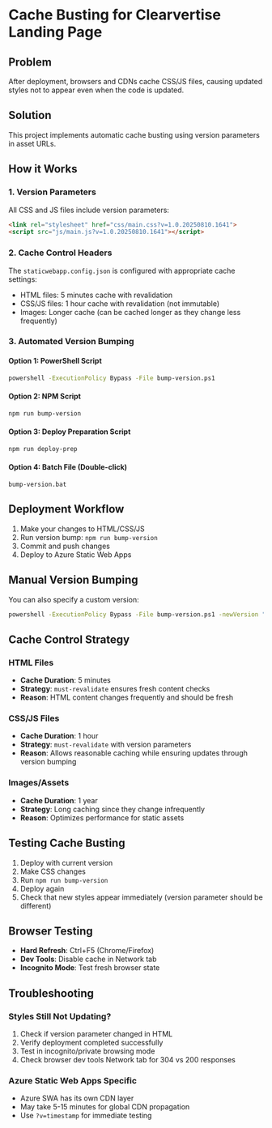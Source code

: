 # Cache Busting for Clearvertise Landing Page

## Problem
After deployment, browsers and CDNs cache CSS/JS files, causing updated styles not to appear even when the code is updated.

## Solution
This project implements automatic cache busting using version parameters in asset URLs.

## How it Works

### 1. Version Parameters
All CSS and JS files include version parameters:
```html
<link rel="stylesheet" href="css/main.css?v=1.0.20250810.1641">
<script src="js/main.js?v=1.0.20250810.1641"></script>
```

### 2. Cache Control Headers
The `staticwebapp.config.json` is configured with appropriate cache settings:
- HTML files: 5 minutes cache with revalidation
- CSS/JS files: 1 hour cache with revalidation (not immutable)
- Images: Longer cache (can be cached longer as they change less frequently)

### 3. Automated Version Bumping

#### Option 1: PowerShell Script
```bash
powershell -ExecutionPolicy Bypass -File bump-version.ps1
```

#### Option 2: NPM Script
```bash
npm run bump-version
```

#### Option 3: Deploy Preparation Script
```bash
npm run deploy-prep
```

#### Option 4: Batch File (Double-click)
```
bump-version.bat
```

## Deployment Workflow

1. Make your changes to HTML/CSS/JS
2. Run version bump: `npm run bump-version`
3. Commit and push changes
4. Deploy to Azure Static Web Apps

## Manual Version Bumping
You can also specify a custom version:
```bash
powershell -ExecutionPolicy Bypass -File bump-version.ps1 -newVersion "2.0.0"
```

## Cache Control Strategy

### HTML Files
- **Cache Duration**: 5 minutes
- **Strategy**: `must-revalidate` ensures fresh content checks
- **Reason**: HTML content changes frequently and should be fresh

### CSS/JS Files  
- **Cache Duration**: 1 hour
- **Strategy**: `must-revalidate` with version parameters
- **Reason**: Allows reasonable caching while ensuring updates through version bumping

### Images/Assets
- **Cache Duration**: 1 year
- **Strategy**: Long caching since they change infrequently
- **Reason**: Optimizes performance for static assets

## Testing Cache Busting

1. Deploy with current version
2. Make CSS changes
3. Run `npm run bump-version`
4. Deploy again
5. Check that new styles appear immediately (version parameter should be different)

## Browser Testing
- **Hard Refresh**: Ctrl+F5 (Chrome/Firefox)
- **Dev Tools**: Disable cache in Network tab
- **Incognito Mode**: Test fresh browser state

## Troubleshooting

### Styles Still Not Updating?
1. Check if version parameter changed in HTML
2. Verify deployment completed successfully
3. Test in incognito/private browsing mode
4. Check browser dev tools Network tab for 304 vs 200 responses

### Azure Static Web Apps Specific
- Azure SWA has its own CDN layer
- May take 5-15 minutes for global CDN propagation
- Use `?v=timestamp` for immediate testing
